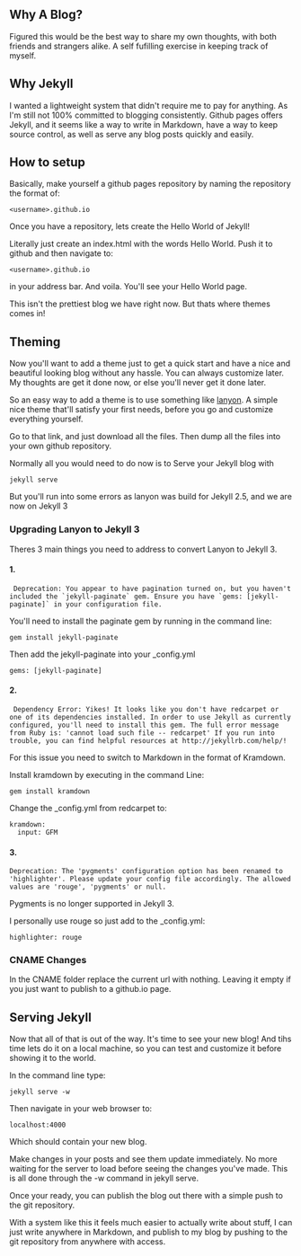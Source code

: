 ## Why A Blog?

Figured this would be the best way to share my own thoughts, with both friends and strangers alike. A self fufilling exercise in keeping track of myself.

## Why Jekyll

I wanted a lightweight system that didn't require me to pay for anything. As I'm still not 100% committed to blogging consistently. Github pages offers Jekyll, and it seems like a way to write in Markdown, have a way to keep source control, as well as serve any blog posts quickly and easily.

## How to setup

Basically, make yourself a github pages repository by naming the repository the format of:

~~~~
<username>.github.io
~~~~

Once you have a repository, lets create the Hello World of Jekyll!

Literally just create an index.html with the words Hello World. Push it to github and then navigate to:

~~~
<username>.github.io
~~~

in your address bar. And voila. You'll see your Hello World page.

This isn't the prettiest blog we have right now. But thats where themes comes in!

## Theming

Now you'll want to add a theme just to get a quick start and have a nice and beautiful looking blog without any hassle. You can always customize later. My thoughts are get it done now, or else you'll never get it done later.

So an easy way to add a theme is to use something like [lanyon](https://github.com/poole/lanyon). A simple nice theme that'll satisfy your first needs, before you go and customize everything yourself.

Go to that link, and just download all the files. Then dump all the files into your own github repository.

Normally all you would need to do now is to Serve your Jekyll blog with

~~~
jekyll serve
~~~

But you'll run into some errors as lanyon was build for Jekyll 2.5, and we are now on Jekyll 3

### Upgrading Lanyon to Jekyll 3

Theres 3 main things you need to address to convert Lanyon to Jekyll 3.

#### 1. 

~~~
 Deprecation: You appear to have pagination turned on, but you haven't included the `jekyll-paginate` gem. Ensure you have `gems: [jekyll-paginate]` in your configuration file.
~~~
You'll need to install the paginate gem by running in the command line:
~~~
gem install jekyll-paginate
~~~

Then add the jekyll-paginate into your _config.yml

~~~
gems: [jekyll-paginate]
~~~

#### 2. 

~~~
 Dependency Error: Yikes! It looks like you don't have redcarpet or one of its dependencies installed. In order to use Jekyll as currently configured, you'll need to install this gem. The full error message from Ruby is: 'cannot load such file -- redcarpet' If you run into trouble, you can find helpful resources at http://jekyllrb.com/help/!
~~~

For this issue you need to switch to Markdown in the format of Kramdown.

Install kramdown by executing in the command Line:
~~~
gem install kramdown
~~~

Change the _config.yml from redcarpet to:
~~~
kramdown:
  input: GFM
~~~

#### 3. 

~~~
Deprecation: The 'pygments' configuration option has been renamed to 'highlighter'. Please update your config file accordingly. The allowed values are 'rouge', 'pygments' or null.
~~~

Pygments is no longer supported in Jekyll 3.

I personally use rouge so just add to the _config.yml:
~~~
highlighter: rouge
~~~

### CNAME Changes

In the CNAME folder replace the current url with nothing. Leaving it empty if you just want to publish to a github.io page.

## Serving Jekyll

Now that all of that is out of the way. It's time to see your new blog! And tihs time lets do it on a local machine, so you can test and customize it before showing it to the world.

In the command line type:

~~~
jekyll serve -w
~~~

Then navigate in your web browser to:
~~~
localhost:4000
~~~

Which should contain your new blog.

Make changes in your posts and see them update immediately. No more waiting for the server to load before seeing the changes you've made. This is all done through the -w command in jekyll serve.

Once your ready, you can publish the blog out there with a simple push to the git repository.

With a system like this it feels much easier to actually write about stuff, I can just write anywhere in Markdown, and publish to my blog by pushing to the git repository from anywhere with access.




